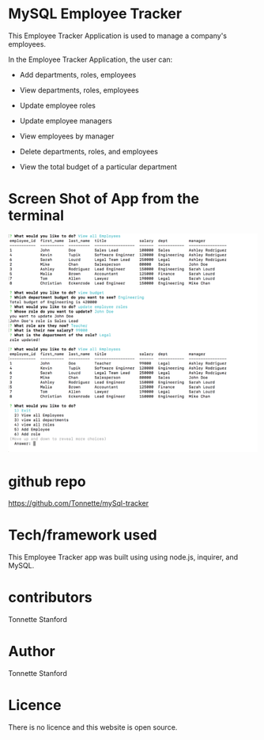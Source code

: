 # MySQL Employee Tracker

This Employee Tracker Application is used to manage a company's employees.
 
In the Employee Tracker Application, the user can:

  * Add departments, roles, employees

  * View departments, roles, employees

  * Update employee roles

  * Update employee managers

  * View employees by manager

  * Delete departments, roles, and employees

  * View the total budget of a particular department 


# Screen Shot of App from the terminal
![ScreenShot](https://github.com/Tonnette/mySql-tracker/blob/master/Tracker.png)



# github repo
https://github.com/Tonnette/mySql-tracker

# Tech/framework used
This Employee Tracker app was built using using node.js, inquirer, and MySQL.


# contributors
Tonnette Stanford

# Author
Tonnette Stanford

# Licence
There is no licence and this website is open source.